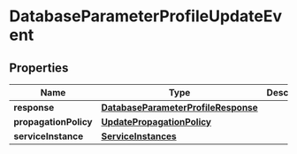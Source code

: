 

# DatabaseParameterProfileUpdateEvent


## Properties

Name | Type | Description | Notes
------------ | ------------- | ------------- | -------------
**response** | [**DatabaseParameterProfileResponse**](DatabaseParameterProfileResponse.md) |  |  [optional]
**propagationPolicy** | [**UpdatePropagationPolicy**](UpdatePropagationPolicy.md) |  |  [optional]
**serviceInstance** | [**ServiceInstances**](ServiceInstances.md) |  |  [optional]




